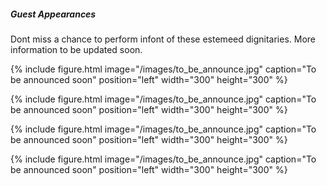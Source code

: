 ##### Guest Appearances 

Dont miss a chance to perform infont of these estemeed dignitaries. More information to be updated soon.

{% include figure.html image="/images/to_be_announce.jpg" caption="To be announced soon" position="left" width="300" height="300" %}


{% include figure.html image="/images/to_be_announce.jpg" caption="To be announced soon" position="left" width="300" height="300" %}


{% include figure.html image="/images/to_be_announce.jpg" caption="To be announced soon" position="left" width="300" height="300" %}


{% include figure.html image="/images/to_be_announce.jpg" caption="To be announced soon" position="left" width="300" height="300" %}

